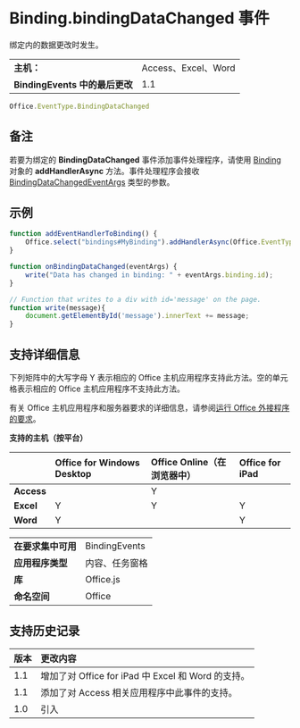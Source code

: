
# Binding.bindingDataChanged 事件
绑定内的数据更改时发生。

|||
|:-----|:-----|
|**主机：**|Access、Excel、Word|
|**BindingEvents 中的最后更改**|1.1|

```js
Office.EventType.BindingDataChanged
```


## 备注

若要为绑定的 **BindingDataChanged** 事件添加事件处理程序，请使用 [Binding](../../reference/shared/binding.addhandlerasync.md) 对象的 **addHandlerAsync** 方法。事件处理程序会接收 [BindingDataChangedEventArgs](../../reference/shared/binding.bindingdatachangedeventargs.md) 类型的参数。


## 示例




```js
function addEventHandlerToBinding() {
    Office.select("bindings#MyBinding").addHandlerAsync(Office.EventType.BindingDataChanged, onBindingDataChanged);
}

function onBindingDataChanged(eventArgs) {
    write("Data has changed in binding: " + eventArgs.binding.id);
}

// Function that writes to a div with id='message' on the page.
function write(message){
    document.getElementById('message').innerText += message; 
}
```


## 支持详细信息


下列矩阵中的大写字母 Y 表示相应的 Office 主机应用程序支持此方法。空的单元格表示相应的 Office 主机应用程序不支持此方法。

有关 Office 主机应用程序和服务器要求的详细信息，请参阅[运行 Office 外接程序的要求](../../docs/overview/requirements-for-running-office-add-ins.md)。


**支持的主机（按平台）**


||**Office for Windows Desktop**|**Office Online（在浏览器中）**|**Office for iPad**|
|:-----|:-----|:-----|:-----|
|**Access**||Y||
|**Excel**|Y|Y|Y|
|**Word**|Y||Y|

|||
|:-----|:-----|
|**在要求集中可用**|BindingEvents|
|**应用程序类型**|内容、任务窗格|
|**库**|Office.js|
|**命名空间**|Office|

## 支持历史记录

|**版本**|**更改内容**|
|:-----|:-----|
|1.1|增加了对 Office for iPad 中 Excel 和 Word 的支持。|
|1.1|添加了对 Access 相关应用程序中此事件的支持。|
|1.0|引入|
